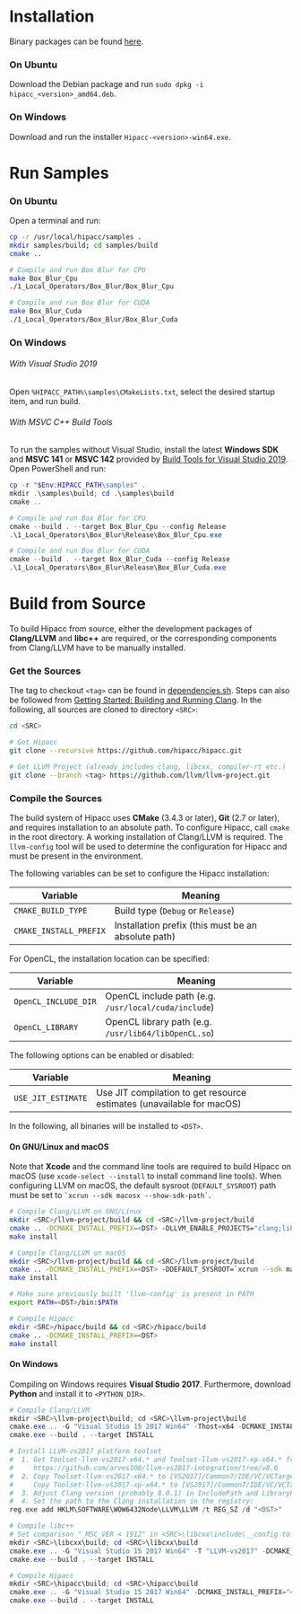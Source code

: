 # Installation
Binary packages can be found [here](../../../releases).
### On Ubuntu
Download the Debian package and run `sudo dpkg -i hipacc_<version>_amd64.deb`.
### On Windows
Download and run the installer `Hipacc-<version>-win64.exe`.


# Run Samples
### On Ubuntu
Open a terminal and run:
```bash
cp -r /usr/local/hipacc/samples .
mkdir samples/build; cd samples/build
cmake ..

# Compile and run Box Blur for CPU
make Box_Blur_Cpu
./1_Local_Operators/Box_Blur/Box_Blur_Cpu

# Compile and run Box Blur for CUDA
make Box_Blur_Cuda
./1_Local_Operators/Box_Blur/Box_Blur_Cuda
```
### On Windows
###### With Visual Studio 2019
Open `%HIPACC_PATH%\samples\CMakeLists.txt`, select the desired startup item, and run build.

###### With MSVC C++ Build Tools
To run the samples without Visual Studio, install the latest **Windows SDK** and
**MSVC 141** or **MSVC 142** provided by
[Build Tools for Visual Studio 2019](https://aka.ms/buildtools).
Open PowerShell and run:
```PowerShell
cp -r "$Env:HIPACC_PATH\samples" .
mkdir .\samples\build; cd .\samples\build
cmake ..

# Compile and run Box Blur for CPU
cmake --build . --target Box_Blur_Cpu --config Release
.\1_Local_Operators\Box_Blur\Release\Box_Blur_Cpu.exe

# Compile and run Box Blur for CUDA
cmake --build . --target Box_Blur_Cuda --config Release
.\1_Local_Operators\Box_Blur\Release\Box_Blur_Cuda.exe
```


# Build from Source
To build Hipacc from source, either the development packages of **Clang/LLVM**
and **libc++** are required, or the corresponding components from Clang/LLVM
have to be manually installed.

### Get the Sources
The tag to checkout `<tag>` can be found in
[dependencies.sh](dependencies.sh). Steps can also be followed from [Getting Started: Building and Running Clang](https://clang.llvm.org/get_started.html). In the following, all sources are cloned to
directory `<SRC>`:

```bash
cd <SRC>

# Get Hipacc
git clone --recursive https://github.com/hipacc/hipacc.git

# Get LLVM Project (already includes clang, libcxx, compiler-rt etc.)
git clone --branch <tag> https://github.com/llvm/llvm-project.git
```

### Compile the Sources
The build system of Hipacc uses **CMake** (3.4.3 or later), **Git** (2.7 or later),
and requires installation to an absolute path. To configure Hipacc, call `cmake`
in the root directory. A working installation of Clang/LLVM is 
required. The `llvm-config` tool will be used to determine the configuration for
Hipacc and must be present in the environment.

The following variables can be set to configure the Hipacc installation:

Variable               | Meaning
-----------------------|----------------------------------------------------
`CMAKE_BUILD_TYPE`     | Build type (`Debug` or `Release`)
`CMAKE_INSTALL_PREFIX` | Installation prefix (this must be an absolute path)

For OpenCL, the installation location can be specified:

Variable             | Meaning
---------------------|-----------------------------------------------------
`OpenCL_INCLUDE_DIR` | OpenCL include path (e.g. `/usr/local/cuda/include`)
`OpenCL_LIBRARY`     | OpenCL library path (e.g. `/usr/lib64/libOpenCL.so`)

The following options can be enabled or disabled:

Variable           | Meaning
-------------------|----------------------------------------------------------------------
`USE_JIT_ESTIMATE` | Use JIT compilation to get resource estimates (unavailable for macOS)

In the following, all binaries will be installed to `<DST>`.

#### On GNU/Linux and macOS
Note that **Xcode** and the command line tools are required to build Hipacc on
macOS (use `xcode-select --install` to install command line tools).
When configuring LLVM on macOS, the default sysroot (`DEFAULT_SYSROOT`) path
must be set to `` `xcrun --sdk macosx --show-sdk-path` ``.

```bash
# Compile Clang/LLVM on GNU/Linux
mkdir <SRC>/llvm-project/build && cd <SRC>/llvm-project/build
cmake .. -DCMAKE_INSTALL_PREFIX=<DST> -DLLVM_ENABLE_PROJECTS="clang;libcxx;libcxxabi;compiler-rt;lld;polly"
make install

# Compile Clang/LLVM on macOS
mkdir <SRC>/llvm-project/build && cd <SRC>/llvm-project/build
cmake .. -DCMAKE_INSTALL_PREFIX=<DST> -DDEFAULT_SYSROOT=`xcrun --sdk macosx --show-sdk-path` -DLLVM_ENABLE_PROJECTS="clang;libcxx;libcxxabi;compiler-rt;lld;polly"
make install

# Make sure previously built 'llvm-config' is present in PATH
export PATH=<DST>/bin:$PATH

# Compile Hipacc
mkdir <SRC>/hipacc/build && cd <SRC>/hipacc/build
cmake .. -DCMAKE_INSTALL_PREFIX=<DST>
make install
```

#### On Windows
Compiling on Windows requires **Visual Studio 2017**. Furthermore, download
**Python** and install it to `<PYTHON_DIR>`.
```PowerShell
# Compile Clang/LLVM
mkdir <SRC>\llvm-project\build; cd <SRC>\llvm-project\build
cmake.exe .. -G "Visual Studio 15 2017 Win64" -Thost=x64 -DCMAKE_INSTALL_PREFIX="<DST>" -DPYTHON_EXECUTABLE="<PYTHON_DIR>\python.exe" -DLLVM_ENABLE_PROJECTS="clang;libcxx;libcxxabi;compiler-rt;lld;polly"
cmake.exe --build . --target INSTALL

# Install LLVM-vs2017 platform toolset
#  1. Get Toolset-llvm-vs2017-x64.* and Toolset-llvm-vs2017-xp-x64.* from
#     https://github.com/arves100/llvm-vs2017-integration/tree/v8.0
#  2. Copy Toolset-llvm-vs2017-x64.* to [VS2017]/Common7/IDE/VC/VCTargets/Platforms/x64/PlatformToolsets/LLVM-vs2017/Toolset.*
#     Copy Toolset-llvm-vs2017-xp-x64.* to [VS2017]/Common7/IDE/VC/VCTargets/Platforms/x64/PlatformToolsets/LLVM-vs2017_xp/Toolset.*
#  3. Adjust Clang version (probably 8.0.1) in IncludePath and LibraryPath in both *.props files
#  4. Set the path to the Clang installation in the registry:
reg.exe add HKLM\SOFTWARE\WOW6432Node\LLVM\LLVM /t REG_SZ /d "<DST>"

# Compile libc++
# Set comparison "_MSC_VER < 1912" in <SRC>\libcxx\include\__config to version "1900"
mkdir <SRC>\libcxx\build; cd <SRC>\libcxx\build
cmake.exe .. -G "Visual Studio 15 2017 Win64" -T "LLVM-vs2017" -DCMAKE_INSTALL_PREFIX="<DST>" -DLIBCXX_ENABLE_SHARED=YES -DLIBCXX_ENABLE_STATIC=NO -DLIBCXX_ENABLE_EXPERIMENTAL_LIBRARY=NO
cmake.exe --build . --target INSTALL

# Compile Hipacc
mkdir <SRC>\hipacc\build; cd <SRC>\hipacc\build
cmake.exe .. -G "Visual Studio 15 2017 Win64" -DCMAKE_INSTALL_PREFIX="<DST>"
cmake.exe --build . --target INSTALL
```
